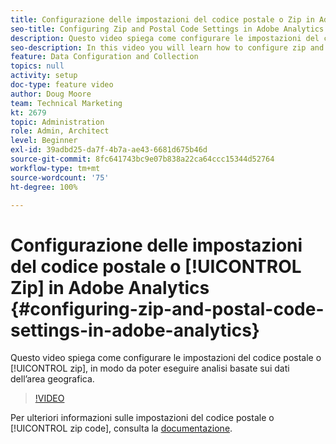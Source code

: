 ```yaml
---
title: Configurazione delle impostazioni del codice postale o Zip in Adobe Analytics
seo-title: Configuring Zip and Postal Code Settings in Adobe Analytics
description: Questo video spiega come configurare le impostazioni del codice postale o Zip per eseguire analisi basate sui dati dell’area geografica.
seo-description: In this video you will learn how to configure zip and postal code settings, so that you can do analysis based on this region data.
feature: Data Configuration and Collection
topics: null
activity: setup
doc-type: feature video
author: Doug Moore
team: Technical Marketing
kt: 2679
topic: Administration
role: Admin, Architect
level: Beginner
exl-id: 39adbd25-da7f-4b7a-ae43-6681d675b46d
source-git-commit: 8fc641743bc9e07b838a22ca64ccc15344d52764
workflow-type: tm+mt
source-wordcount: '75'
ht-degree: 100%

---
```


# Configurazione delle impostazioni del codice postale o [!UICONTROL Zip] in Adobe Analytics {#configuring-zip-and-postal-code-settings-in-adobe-analytics}

Questo video spiega come configurare le impostazioni del codice postale o [!UICONTROL zip], in modo da poter eseguire analisi basate sui dati dell’area geografica.

>[!VIDEO](https://video.tv.adobe.com/v/27051/?quality=12&learn=on)

Per ulteriori informazioni sulle impostazioni del codice postale o [!UICONTROL zip code], consulta la [documentazione](https://experienceleague.adobe.com/docs/analytics/components/dimensions/zip-code.html?lang=it).
